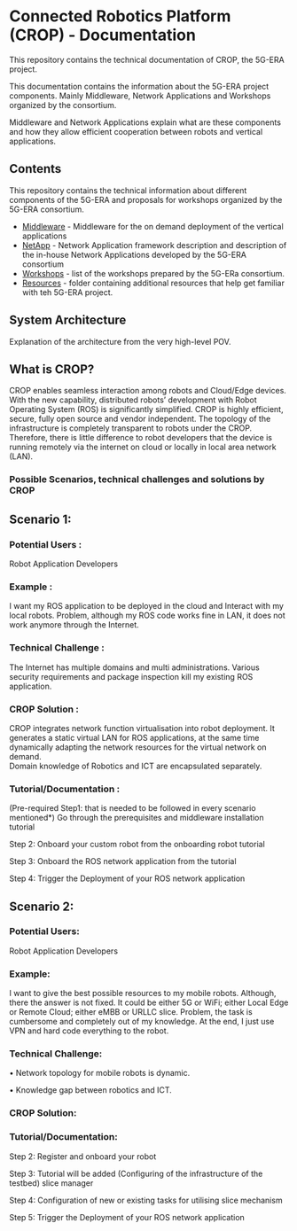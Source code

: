 # Connected Robotics Platform (CROP) - Documentation

This repository contains the technical documentation of CROP, the 5G-ERA project.

This documentation contains the information about the 5G-ERA project components. Mainly Middleware, Network Applications and Workshops organized by the consortium. 

Middleware and Network Applications explain what are these components and how they allow efficient cooperation between robots and vertical applications. 

## Contents

This repository contains the technical information about different components of the 5G-ERA and proposals for workshops organized by the 5G-ERA consortium.

* [Middleware](./Middleware/readme.md) - Middleware for the on demand deployment of the vertical applications
* [NetApp](./NetApp/readme.md) - Network Application framework description and description of the in-house Network Applications developed by the 5G-ERA consortium
* [Workshops](./Workshops/readme.md) - list of the workshops prepared by the 5G-ERa consortium.
* [Resources](./Resources/readme.md) - folder containing additional resources that help get familiar with teh 5G-ERA project.


## System Architecture

Explanation of the architecture from the very high-level POV.

## What is CROP? 

CROP enables seamless interaction among robots and Cloud/Edge devices. With the new capability, distributed robots’ development with Robot Operating System (ROS) is significantly simplified. CROP is highly efficient, secure, fully open source and vendor independent. The topology of the infrastructure is completely transparent to robots under the CROP. Therefore, there is little difference to robot developers that the device is running remotely via the internet on cloud or locally in local area network (LAN). 

### Possible Scenarios, technical challenges and solutions by CROP

## Scenario 1: 
### Potential Users : 
Robot Application Developers 

### Example : 
I want my ROS application to be deployed in the cloud and Interact with my local robots. 
Problem, although my ROS code works fine in LAN, it does not work anymore through the Internet.

### Technical Challenge : 
The Internet has multiple domains and multi administrations. Various security requirements and package inspection kill my existing ROS application. 

### CROP Solution : 
CROP integrates network function virtualisation into robot deployment. 
It generates a static virtual LAN for ROS applications, at the same time dynamically adapting the network resources for the virtual network on demand.  
Domain knowledge of Robotics and ICT are encapsulated separately.

### Tutorial/Documentation : 
(Pre-required Step1: that is needed to be followed in every scenario mentioned*) Go through the prerequisites and middleware installation tutorial

Step 2: Onboard your custom robot from the onboarding robot tutorial 

Step 3: Onboard the ROS network application from the tutorial 

Step 4: Trigger the Deployment of  your ROS network application


## Scenario 2:

### Potential Users: 
Robot Application Developers

### Example:
I want to give the best possible  resources to my mobile robots. Although, there the answer is not fixed. It could be either 5G or WiFi; either Local Edge or Remote Cloud; either eMBB or URLLC slice.
Problem, the task is cumbersome and completely out of my knowledge. At the end, I just use VPN and hard code everything to the robot. 

### Technical Challenge: 
•	Network topology for mobile robots is dynamic. 

•	Knowledge gap between robotics and ICT.

### CROP Solution:


### Tutorial/Documentation:
Step 2: Register and onboard your robot 

Step 3: Tutorial will be added (Configuring of the infrastructure of the testbed) slice manager

Step 4: Configuration of new or existing tasks for utilising slice mechanism 

Step 5: Trigger the Deployment of  your ROS network application










